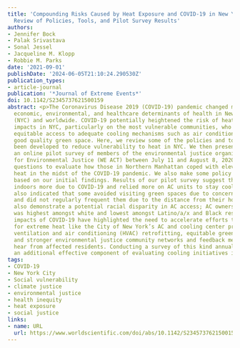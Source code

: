 ```yaml
---
title: 'Compounding Risks Caused by Heat Exposure and COVID-19 in New York City: A
  Review of Policies, Tools, and Pilot Survey Results'
authors:
- Jennifer Bock
- Palak Srivastava
- Sonal Jessel
- Jacqueline M. Klopp
- Robbie M. Parks
date: '2021-09-01'
publishDate: '2024-06-05T21:10:24.290530Z'
publication_types:
- article-journal
publication: '*Journal of Extreme Events*'
doi: 10.1142/S2345737621500159
abstract: <p>The Coronavirus Disease 2019 (COVID-19) pandemic changed many social,
  economic, environmental, and healthcare determinants of health in New York City
  (NYC) and worldwide. COVID-19 potentially heightened the risk of heat-related health
  impacts in NYC, particularly on the most vulnerable communities, who often lack
  equitable access to adequate cooling mechanisms such as air conditioning (AC) and
  good quality green space. Here, we review some of the policies and tools which have
  been developed to reduce vulnerability to heat in NYC. We then present results from
  an online pilot survey of members of the environmental justice organization WE ACT
  for Environmental Justice (WE ACT) between July 11 and August 8, 2020, which asked
  questions to evaluate how those in Northern Manhattan coped with elevated summer
  heat in the midst of the COVID-19 pandemic. We also make some policy recommendations
  based on our initial findings. Results of our pilot survey suggest that people stayed
  indoors more due to COVID-19 and relied more on AC units to stay cool. Survey responses
  also indicated that some avoided visiting green spaces due to concerns around overcrowding
  and did not regularly frequent them due to the distance from their homes. The responses
  also demonstrate a potential racial disparity in AC access; AC ownership and access
  was highest amongst white and lowest amongst Latino/a/x and Black respondents. The
  impacts of COVID-19 have highlighted the need to accelerate efforts to improve preparedness
  for extreme heat like the City of New York’s AC and cooling center programs, heat
  ventilation and air conditioning (HVAC) retrofitting, equitable green space expansion,
  and stronger environmental justice community networks and feedback mechanisms to
  hear from affected residents. Conducting a survey of this kind annually may provide
  an additional effective component of evaluating cooling initiatives in NYC.</p>
tags:
- COVID-19
- New York City
- Social vulnerability
- climate justice
- environmental justice
- health inequity
- heat exposure
- social justice
links:
- name: URL
  url: https://www.worldscientific.com/doi/abs/10.1142/S2345737621500159
---
```

